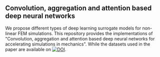 ## Convolution, aggregation and attention based deep neural networks  

We propose different types of deep learning surrogate models for non-linear FEM simulations. This repository provides the implementations of "Convolution, aggregation and attention based deep neural networks for accelerating simulations in mechanics". While the datasets used in the paper are available on [![DOI](https://zenodo.org/badge/DOI/10.5281/zenodo.7585319.svg)](https://doi.org/10.5281/zenodo.7585319). 

